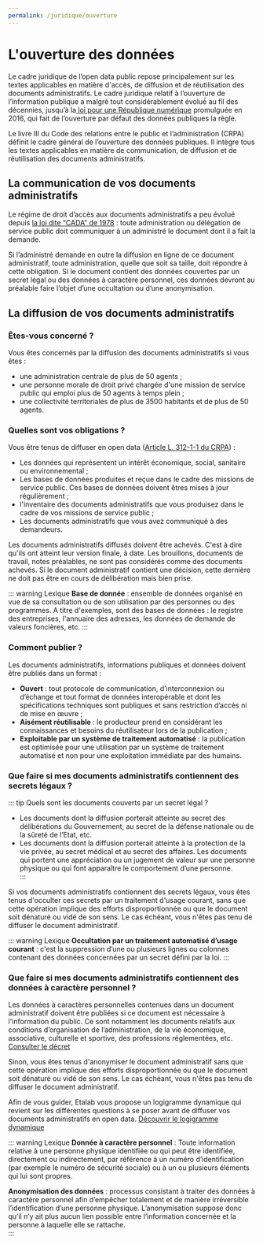 ```yaml
---
permalink: /juridique/ouverture
---
```


#  L'ouverture des données

Le cadre juridique de l’open data public repose principalement sur les textes applicables en matière d'accès, de diffusion et de réutilisation des documents administratifs. Le cadre juridique relatif à l’ouverture de l’information publique a malgré tout considérablement évolué́ au fil des décennies, jusqu’à la[ loi pour une République numérique](https://www.legifrance.gouv.fr/affichLoiPubliee.do?idDocument=JORFDOLE000031589829&type=general&legislature=14) promulguée en 2016, qui fait de l’ouverture par défaut des données publiques la règle.        

Le livre III du Code des relations entre le public et l’administration (CRPA) définit le cadre général de l’ouverture des données publiques. Il intègre tous les textes applicables en matière de communication, de diffusion et de réutilisation des documents administratifs.    
 
## La communication de vos documents administratifs    

Le régime de droit d’accès aux documents administratifs a peu évolué depuis [la loi dite “CADA” de 1978](https://www.legifrance.gouv.fr/affichTexte.do?cidTexte=JORFTEXT000000339241) : toute administration ou délégation de service public doit communiquer à un administré le document dont il a fait la demande.

Si l’administré demande en outre la diffusion en ligne de ce document administratif, toute administration, quelle que soit sa taille, doit répondre à cette obligation. Si le document contient des données couvertes par un secret légal ou des données à caractère personnel, ces données devront au préalable faire l’objet d’une occultation ou d’une anonymisation.     
 
##  La diffusion de vos documents administratifs 

### Êtes-vous concerné ? 

Vous êtes concernés par la diffusion des documents administratifs si vous êtes : 
* une administration centrale de plus de 50 agents ;
* une personne morale de droit privé chargée d'une mission de service public qui emploi plus de 50 agents à temps plein ;
* une collectivité territoriales de plus de 3500 habitants et de plus de 50 agents. 

### Quelles sont vos obligations ? 

Vous être tenus de diffuser en open data ([Article  L. 312-1-1 du CRPA](https://www.legifrance.gouv.fr/affichCodeArticle.do;jsessionid=699E85A138CEA30E2185BB71F8735F9A.tplgfr24s_3?idArticle=LEGIARTI000033205512&cidTexte=LEGITEXT000031366350&dateTexte=20161009)) : 
- Les données qui représentent un intérêt économique, social, sanitaire ou environnemental ;
- Les bases de données produites et reçue dans le cadre des missions de service public. Ces bases de données doivent êtres mises à jour régulièrement ; 
- l'inventaire des documents administratifs que vous produisez dans le cadre de vos missions de service public ; 
- Les documents administratifs que vous avez communiqué à des demandeurs.

Les documents administratifs diffusés doivent être achevés. C'est à dire qu'ils ont atteint leur version finale, à date.  Les brouillons, documents de travail, notes préalables, ne sont pas considérés comme des documents achevés. Si le document administratif contient une décision, cette dernière ne doit pas être en cours de délibération mais bien prise. 

::: warning Lexique
**Base de donnée** : ensemble de données organisé en vue de sa consultation ou de son utilisation par des personnes ou des programmes. A titre d'exemples, sont des bases de données : le registre des entreprises, l'annuaire des adresses, les données de demande de valeurs foncières, etc. 
:::

### Comment publier ? 

Les documents administratifs, informations publiques et données doivent être publiés dans un format : 
*  **Ouvert** : tout protocole de communication, d’interconnexion ou d’échange et tout format de données interopérable et dont les spécifications techniques sont publiques et sans restriction d’accès ni de mise en œuvre ;
*  **Aisément réutilisable** : le producteur prend en considérant les connaissances et besoins du réutilisateur lors de la publication ;
*  **Exploitable par un système de traitement automatisé** : la publication est optimisée pour une utilisation par un système de traitement automatisé et non pour une exploitation immédiate par des humains.

### Que faire si mes documents administratifs contiennent des secrets légaux ? 
::: tip Quels sont les documents couverts par un secret légal ? 
* Les documents dont la diffusion porterait atteinte au secret des délibérations du Gouvernement, au secret de la défense nationale ou de la sûreté de l’Etat, etc. 
* Les documents dont la diffusion porterait atteinte à la protection de la vie privée, au secret médical et au secret des affaires. Les documents qui portent une appréciation ou un jugement de valeur sur une personne physique ou qui font apparaître le comportement d’une personne.                
:::

Si vos documents administratifs contiennent des secrets légaux, vous êtes tenus d'occulter ces secrets par un traitement d'usage courant,  sans que cette opération implique des efforts disproportionnée ou que le document soit dénaturé ou vidé de son sens. Le cas échéant, vous n'êtes pas tenu de diffuser le document administratif.
 

::: warning Lexique
**Occultation par un traitement automatisé d’usage courant** : c'est la suppression d’une ou plusieurs lignes ou colonnes contenant des données concernées par un secret défini par la loi. 
:::

### Que faire si mes documents administratifs contiennent des données à caractère personnel ? 

Les données à caractères personnelles contenues dans un document administratif doivent être publiées si ce document est nécessaire à l'information du public. Ce sont notamment les documents relatifs aux conditions d’organisation de l’administration, de la vie économique, associative, culturelle et sportive, des professions réglementées, etc.
[Consulter le décret](https://www.legifrance.gouv.fr/affichTexte.do?cidTexte=JORFTEXT000037797147&categorieLien=id)

Sinon, vous êtes tenus d'anonymiser le document administratif sans que cette opération implique des efforts disproportionnée ou que le document soit dénaturé ou vidé de son sens. Le cas échéant, vous n'êtes pas tenu de diffuser le document administratif.

Afin de vous guider, Etalab vous propose un logigramme dynamique qui revient sur les différentes questions à se poser avant de diffuser vos documents administratifs en open data. 
[Découvrir le logigramme dynamique](https://guide-juridique-open-data.etalab.gouv.fr/#0)

::: warning Lexique 
**Donnée à caractère personnel** : Toute information relative à une personne physique identifiée ou qui peut être identifiée, directement ou indirectement, par référence à un numéro d’identification (par exemple le numéro de sécurité sociale) ou à un ou plusieurs éléments qui lui sont propres.

**Anonymisation des données** : processus consistant à traiter des données à caractère personnel afin d’empêcher totalement et de manière irréversible l’identification d’une personne physique. L’anonymisation suppose donc qu’il n’y ait plus aucun lien possible entre l’information concernée et la personne à laquelle elle se rattache.        
:::
